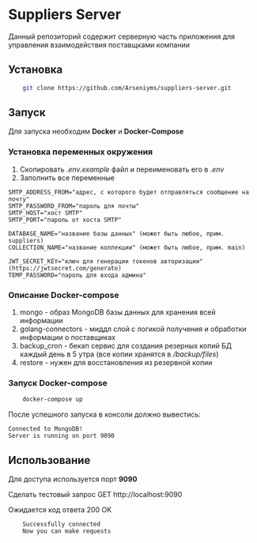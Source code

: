 # Suppliers Server

Данный репозиторий содержит серверную часть приложения для управления взаимодействия поставщками компании

## Установка

```bash
    git clone https://github.com/Arseniyms/suppliers-server.git
```

## Запуск

Для запуска необходим **Docker** и **Docker-Compose**

### Установка переменных окружения

1) Скопировать *.env.example* файл и переименовать его в *.env*
2) Заполнить все переменные

```
SMTP_ADDRESS_FROM="адрес, с которого будет отправляться сообщение на почту"
SMTP_PASSWORD_FROM="пароль для почты"
SMTP_HOST="хост SMTP"
SMTP_PORT="пароль от хоста SMTP"

DATABASE_NAME="название базы данных" (может быть любое, прим. suppliers)
COLLECTION_NAME="название коллекции" (может быть любое, прим. main)

JWT_SECRET_KEY="ключ для генерации токенов авторизации" (https://jwtsecret.com/generate)
TEMP_PASSWORD="пароль для входа админа"
```

### Описание Docker-compose

1) mongo - образ MongoDB базы данных для хранения всей информации
2) golang-connectors - миддл слой с логикой получения и обработки информации о поставщиках
3) backup_cron - бекап сервис для создания резерных копий БД каждый день в 5 утра (все копии хранятся в */backup/files*)
4) restore - нужен для восстановления из резервной копии

### Запуск Docker-compose

```bash
    docker-compose up
```

После успешного запуска в консоли должно вывестись:
```
Connected to MongoDB!
Server is running on port 9090
```

## Использование

Для доступа используется порт **9090**

Сделать тестовый запрос GET http://localhost:9090

Ожидается код ответа 200 OK
```http
    Successfully connected
    Now you can make requests
```